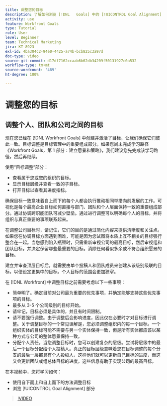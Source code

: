 ```yaml
---
title: 调整您的目标
description: 了解如何浏览 [!DNL   Goals] 中的 [!UICONTROL Goal Alignment] 页面。
activity: use
feature: Workfront Goals
type: Tutorial
role: User
level: Beginner
team: Technical Marketing
jira: KT-8923
exl-id: 4ba304c2-94e0-4425-a74b-bcb825c3a97d
doc-type: video
source-git-commit: d17df7162ccaab6b62db34209f50131927c0a532
workflow-type: tm+mt
source-wordcount: '489'
ht-degree: 100%

---
```


# 调整您的目标

## 调整个人、团队和公司之间的目标

现在您已经在 [!DNL Workfront Goals] 中创建并激活了目标，让我们确保它们彼此一致。目标调整是目标管理中的重要组成部分。如果您尚未完成学习路径《Workfront Goals，第 1 部分：建立愿景和策略》，我们建议您先完成该学习路径，然后再继续。

<!--Insert link to LP 1, above -->

使用“目标调整”部分：

* 查看属于您或您的组织的目标。
* 显示目标层级并查看一致的子目标。
* 打开目标以查看其进度指标。

确保目标一致意味着自上而下的每个人都会执行推动相同举措向前发展的工作。可视化是每个最高企业目标如何直接与部门、团队和个人层面保持一致的重要组成部分。通过协调跨职能团队可减少壁垒。通过进行调整可以明确每个人的目标，并将组织与真正重要的事项联系起来。

在调整公司目标时，请记住，它们的目的是通过简化内容来提供清晰度和关注点。如果您在协调目标方面遇到困难，可能是因为您试图将本质上互不相关的目标强行整合在一起。当您感到陷入瓶颈时，只需重新审视公司的最高目标，然后审视组和团队目标，并决定保留哪些最重要的目标。消除任何看似多余或不符合组织愿景的目标。

建立并审查顶层目标后，就需要由单个投稿人和团队成员来创建从该级别级联的目标，以便设定更集中的目标。个人目标的范围会更加狭窄。

<!-- Pro-tips graphic -->

在 [!DNL Workfront] 中调整目标之前需要考虑以下一些事项：

* 简单明了。确定目前对公司最为重要的优先事项，并确定能够支持这些优先事项的目标。
* 最多从 3-5 个公司级别的目标开始。
* 请牢记，目标必须是具体的，并且有时间限制。
* 请不要强行调整。由于调整后会影响进度，因此仅在必要时才对目标进行调整。关于调整目标的一个常见误解是，您必须调整组织内的每一个目标。一个组织实体的目标可能不需要与另一个实体保持一致，但是所有实体都应该以某种方式与公司的整体愿景保持一致。
* 分配个人责任。当您调整目标时，您可以创建复杂的层级。尝试将层级中的最后一个目标分配给个人投稿人。真正的目标层级意味着您在目标调整的每个分支的最后一层都具有个人投稿人，这样他们就可以更新自己目标的进度，而这又会更新团队或组总体目标的进度。这些信息有助于实现公司的最高目标。

在本视频中，您将学习如何：

* 使用自下而上和自上而下的方法调整目标
* 浏览 [!UICONTROL Goal Alignment] 部分

>[!VIDEO](https://video.tv.adobe.com/v/335195/?quality=12&learn=on&enablevpops)
